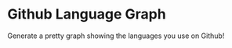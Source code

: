 Github Language Graph
=====================

Generate a pretty graph showing the languages you use on Github!
